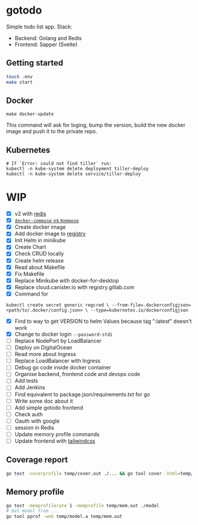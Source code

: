 # gotodo

Simple todo list app. Stack:

- Backend: Golang and Redis
- Frontend: Sapper (Svelte)

## Getting started

```sh
touch .env
make start
```

## Docker

```
make docker-update
```

This command will ask for loging, bump the version, build the new docker image and push it to the private repo.

## Kubernetes

```
# If `Error: could not find tiller` run:
kubectl -n kube-system delete deployment tiller-deploy
kubectl -n kube-system delete service/tiller-deploy
```

# WIP

- [x] v2 with [redis](https://godoc.org/github.com/gomodule/redigo/redis)
- [x] [`docker-compose` vs `Kompose`](https://kubernetes.io/docs/tasks/configure-pod-container/translate-compose-kubernetes/#install-kompose)
- [x] Create docker image
- [x] Add docker image to [registry](https://cloud.canister.io)
- [x] Init Helm in minikube
- [x] Create Chart
- [x] Check CRUD locally
- [x] Create helm release
- [x] Read about Makefile
- [x] Fix Makefile
- [x] Replace Minikube with docker-for-desktop
- [x] Replace cloud.canister.io with registry.gitlab.com
- [x] Command for

```
kubectl create secret generic regcred \ --from-file=.dockerconfigjson=<path/to/.docker/config.json> \ --type=kubernetes.io/dockerconfigjson
```

- [x] Find to way to get VERSION to helm Values because tag ":latest" doesn't work
- [x] Change to docker login `--password-stdi`
- [ ] Replace NodePort by LoadBalancer
- [ ] Deploy on DigitalOcean
- [ ] Read more about Ingress
- [ ] Replace LoadBalancer with Ingress
- [ ] Debug go code inside docker container
- [ ] Organise backend, frontend code and devops code
- [ ] Add tests
- [ ] Add Jenkins
- [ ] Find equivalent to package.json/requirements.txt for go
- [ ] Write some doc about it
- [ ] Add simple gotodo frontend
- [ ] Check auth
- [ ] Oauth with google
- [ ] session in Redis
- [ ] Update memory profile commands
- [ ] Update frontend with [tailwindcss](https://tailwindcss.com/docs/controlling-file-size/#app)

## Coverage report

```sh
go test -coverprofile temp/cover.out ./... && go tool cover -html=temp/cover.out
```

## Memory profile

```sh
go test -memprofilerate 1 -memprofile temp/mem.out ./model
# Get model from ...
go tool pprof -web temp/model.a temp/mem.out
```
